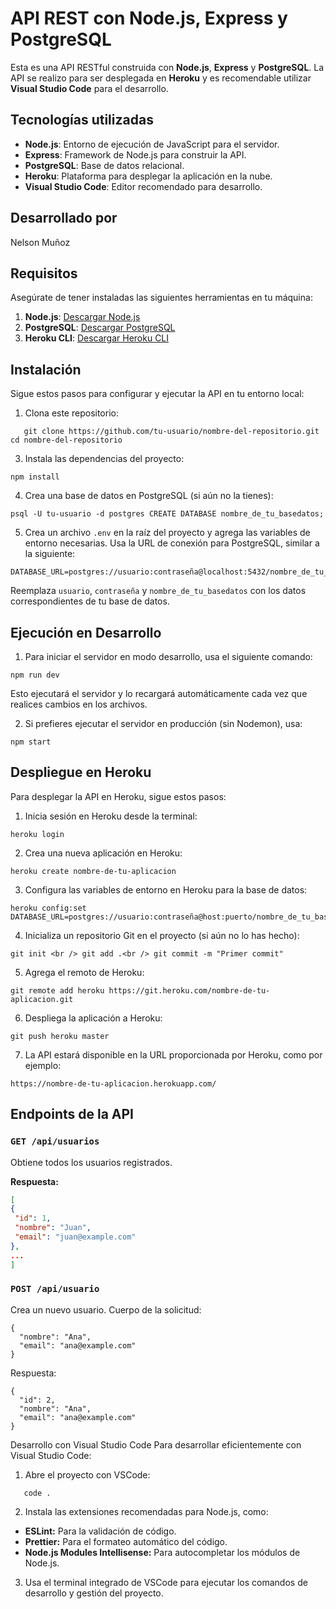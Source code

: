 

# API REST con Node.js, Express y PostgreSQL

Esta es una API RESTful construida con **Node.js**, **Express** y **PostgreSQL**. La API se realizo para ser desplegada en **Heroku** y es recomendable utilizar **Visual Studio Code** para el desarrollo. 

## Tecnologías utilizadas

- **Node.js**: Entorno de ejecución de JavaScript para el servidor.
- **Express**: Framework de Node.js para construir la API.
- **PostgreSQL**: Base de datos relacional.
- **Heroku**: Plataforma para desplegar la aplicación en la nube.
- **Visual Studio Code**: Editor recomendado para desarrollo.

## Desarrollado por  
Nelson Muñoz

## Requisitos

Asegúrate de tener instaladas las siguientes herramientas en tu máquina:

1. **Node.js**: [Descargar Node.js](https://nodejs.org/)
2. **PostgreSQL**: [Descargar PostgreSQL](https://www.postgresql.org/download/)
3. **Heroku CLI**: [Descargar Heroku CLI](https://devcenter.heroku.com/articles/heroku-cli)

## Instalación

Sigue estos pasos para configurar y ejecutar la API en tu entorno local:

1. Clona este repositorio:
```
   git clone https://github.com/tu-usuario/nombre-del-repositorio.git cd nombre-del-repositorio
```
3. Instala las dependencias del proyecto:
```
npm install
```

4. Crea una base de datos en PostgreSQL (si aún no la tienes):
```
psql -U tu-usuario -d postgres CREATE DATABASE nombre_de_tu_basedatos;
```

5. Crea un archivo `.env` en la raíz del proyecto y agrega las variables de entorno necesarias. Usa la URL de conexión para PostgreSQL, similar a la siguiente:
```
DATABASE_URL=postgres://usuario:contraseña@localhost:5432/nombre_de_tu_basedatos
```

Reemplaza `usuario`, `contraseña` y `nombre_de_tu_basedatos` con los datos correspondientes de tu base de datos.

## Ejecución en Desarrollo

1. Para iniciar el servidor en modo desarrollo, usa el siguiente comando:
```
npm run dev
```
Esto ejecutará el servidor y lo recargará automáticamente cada vez que realices cambios en los archivos.

2. Si prefieres ejecutar el servidor en producción (sin Nodemon), usa:
```
npm start
```

## Despliegue en Heroku

Para desplegar la API en Heroku, sigue estos pasos:

1. Inicia sesión en Heroku desde la terminal:
```
heroku login
```

2. Crea una nueva aplicación en Heroku:
```
heroku create nombre-de-tu-aplicacion
```

3. Configura las variables de entorno en Heroku para la base de datos:
```
heroku config:set DATABASE_URL=postgres://usuario:contraseña@host:puerto/nombre_de_tu_basedatos
```

4. Inicializa un repositorio Git en el proyecto (si aún no lo has hecho):
```
git init <br /> git add .<br /> git commit -m "Primer commit"
```

5. Agrega el remoto de Heroku:
```
git remote add heroku https://git.heroku.com/nombre-de-tu-aplicacion.git
```

6. Despliega la aplicación a Heroku:
```
git push heroku master
```

7. La API estará disponible en la URL proporcionada por Heroku, como por ejemplo:
```
https://nombre-de-tu-aplicacion.herokuapp.com/
```

## Endpoints de la API

### `GET /api/usuarios`

Obtiene todos los usuarios registrados.

**Respuesta:**
```json
[
{
 "id": 1,
 "nombre": "Juan",
 "email": "juan@example.com"
},
...
]
```

### `POST /api/usuario`
Crea un nuevo usuario.
Cuerpo de la solicitud:
```
{
  "nombre": "Ana",
  "email": "ana@example.com"
}
```
Respuesta:
```
{
  "id": 2,
  "nombre": "Ana",
  "email": "ana@example.com"
}
```

Desarrollo con Visual Studio Code
Para desarrollar eficientemente con Visual Studio Code:

1. Abre el proyecto con VSCode:
```
   code .
```
2. Instala las extensiones recomendadas para Node.js, como:

- **ESLint:** Para la validación de código.
- **Prettier:** Para el formateo automático del código.
- **Node.js Modules Intellisense:** Para autocompletar los módulos de Node.js.

3. Usa el terminal integrado de VSCode para ejecutar los comandos de desarrollo y gestión del proyecto.




